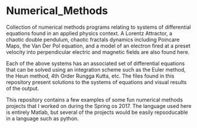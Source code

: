 # Numerical_Methods
Collection of numerical methods programs relating to systems of differential equations found in an applied physics context. 
A Lorentz Attractor, a chaotic double pendulum, chaotic fractals dynamics including Poincare Maps, the Van Der Pol equation, 
and a model of an electron fired at a preset velocity into perpendicular electric and magnetic fields are also found here.

Each of the above systems has an associated set of differential equations that can be solved using an integration scheme such as the
Euler method, the Heun method, 4th Order Rungga Kutta, etc. The files found in this repository present solutions to the systems of
equations and visual results of the output. 

This repository contains a few examples of some fun numerical methods projects that I worked on during the Spring os 2017. 
The language used here is entirely Matlab, but several of the projects would be easily repsoducable in a language such as python. 


